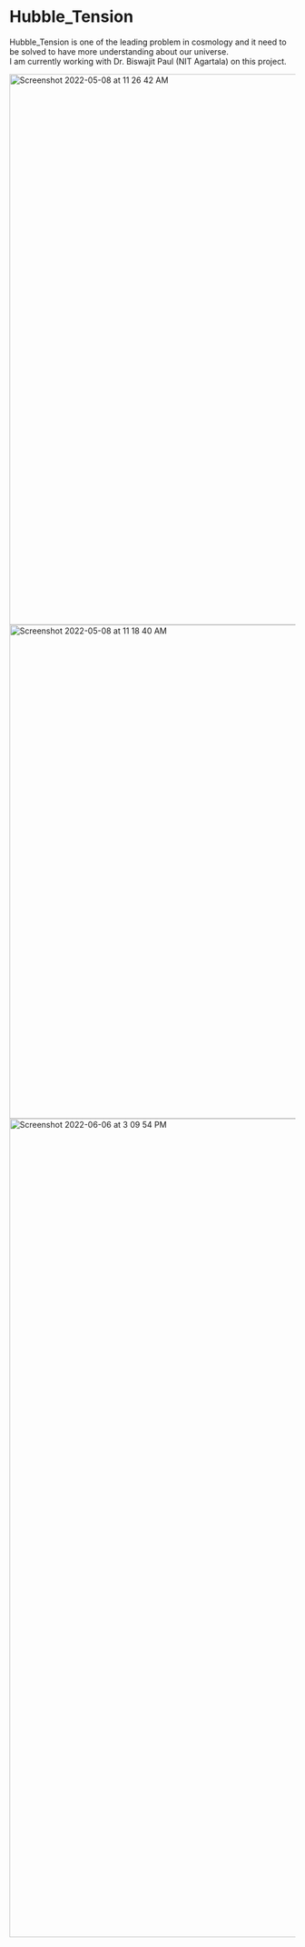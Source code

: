 # Hubble_Tension
Hubble_Tension is one of the leading problem in cosmology and it need to be solved to have more understanding about our universe.  
I am currently working with Dr. Biswajit Paul (NIT Agartala) on this project.

<img width="968" alt="Screenshot 2022-05-08 at 11 26 42 AM" src="https://user-images.githubusercontent.com/99118678/167321130-0cd4a49f-efc4-44fa-9528-d4d1957b952b.png">


<img width="868" alt="Screenshot 2022-05-08 at 11 18 40 AM" src="https://user-images.githubusercontent.com/99118678/167321121-715e8e0b-802d-45d6-af48-0bc81d79e184.png">

<img width="1439" alt="Screenshot 2022-06-06 at 3 09 54 PM" src="https://user-images.githubusercontent.com/99118678/173195285-967f98e2-72a2-4ce4-ace2-e3079be8629c.png">
